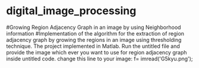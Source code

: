 # digital_image_processing
#Growing Region Adjacency Graph in an image by using Neighborhood information 
#Implementation of the algorithm for the extraction of region adjacency graph by growing the regions in an image using thresholding technique. The project implemented in Matlab.
Run the untitled file and provide the image which ever you want to use for region adjacency graph inside untitled code.
change this line to your image: f= imread('G5kyu.png');
